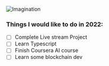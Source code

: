 ![Imagination](https://github.com/ianyxtan/ianyxtan/blob/main/imagination.png)

### Things I would like to do in 2022: 

- [ ] Complete Live stream Project 
- [ ] Learn Typescript
- [ ] Finish Coursera AI course
- [ ] Learn some blockchain dev
